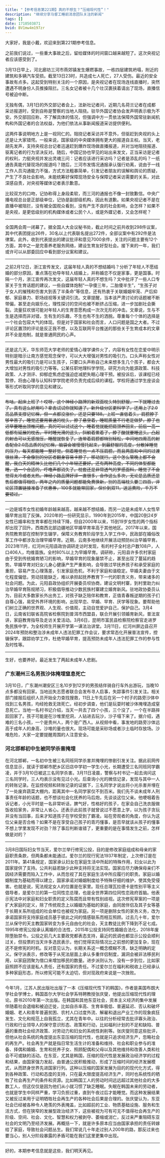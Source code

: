 ```yaml
---
title: "【参考信息第221期】真的不想生？“压缩现代性”！"
description: "继续分享马督工睡前消息团队关注的新闻"
tags: []
date: 1710503871
bvid: BV1mw4m197zr
---
```

大家好，我是小戴，欢迎来到第221期参考信息。


之前我们说过，一些重大事故之后，留给媒体的时间窗口越来越短了。这次央视记者应该感受到了。


3月13日早上，河北廊坊三河市燕郊镇发生爆燃事故，一栋四层建筑坍塌，附近的建筑和多辆汽车受损。截至13日23时，共造成七人死亡，27人受伤。最近的安全事故有点多。这起受到特别关注的一个原因，是央视记者在现场连线直播时，突然遭遇不明身份人员推搡阻拦。三名女记者被十几个壮汉裹挟着请出了现场，直播信号被迫中断。


无独有偶，3月1日的外交部记者会上，法新社记者问，近期几名荷兰记者在成都采访报道时，受到自称是警察的当地人阻挠。驻华外国记者协会发声明表示极为不安。外交部回应称，不了解具体的情况，但强调中方一贯依法保障外国常驻新闻机构和外国记者的合法权益，为他们依法从事新闻报道采访提供便利。


这两件事说明地方上是一视同仁的。阻挠记者采访并不意外，但驱赶到央视的头上还是让大家错愕。一般来说，国家级的中央媒体拥有更大的报道自主权。当天，老胡先发声，支持央视总台记者迅速赶到爆炸现场做直播报道，并对当地阻挠报道、驱离记者的行为坚决反对。随后，中国记协也罕见的站出来发文，正当采访是记者的权利，力挺央视并发出灵魂三问：记者应该进行采访吗？记者是添乱的吗？一纸通告真能代替现场的报道吗？随后，三河市发情况通报承认强行劝离，说由于一线工作人员沟通能力不强，方式方法粗暴简单，引发记者朋友的误解和舆论的质疑，产生了不良社会影响，未能统筹好保障现场安全与保障记者采访需要的关系，对此深感自责，对央视等媒体记者表示歉意。


比较双方的口吻，记协称得上身段柔软，而三河的通报也不像一封致歉信。中央广播电视总台是正部级单位，记协是副部级机构，因此有道歉。如果央视记者不是在直播中被阻拦，没有被全国观众看到，没有产生不良的社会影响，会怎样？如果不是央视，是更低级别的机构媒体或者公民个人，或是外媒记者，又会怎样呢？

---

全国两会周一闭幕了。据全国人大会议秘书处，截止时间之前共收到298件议案，其中代表团提出26件，30名以上代表联名提出272件，全部议案中有292件是法律案。此外，收到代表提出的建议批评和意见7000余件，关注的问题主要有12个方面，其中之一是完善养老服务网络，建设生育友好型社会。接下来的一年，我们或许可以从部委回应中看到部分议案和建议。

---

之前2月12日，浙江宣传发文，这届年轻人真的不想结婚吗？分析了年轻人不愿结婚的部分原因，重点落在劝导年轻人结婚上，并称婚恋不仅是家事，更是国事。时隔一个月，浙江宣传再次发文，这届年轻人真的不想生吗？文中批评了一些人口专家关于生育话题的建议，一些自媒体炮制“一孕傻三年，二胎傻半生”，“生孩子对于女人的摧残和伤害大到丢了半条命”等信息，还有热衷于关联婚姻牢笼、产后抑郁、家庭暴力、职场歧视等关键词引流。文章提醒，当本该严肃讨论的话题被不断带偏，甚至走向娱乐化，理性探讨的空间也被不断挤占压缩，进一步加剧社会撕裂。流量狂欢很可能对年轻人的生育意愿构成一次次无形的冲击。文章说，生与不生是选择而非对错，生有生的乐趣，不生也有不生的洒脱。尊重每个个体的选择是一个社会包容大气的体现。但是对于国家和社会而言，人口问题是国之大者。不过评论区置顶的评论是反正我不想，以及互联网平台推送的那些关于生育成本的文章并不全是炮制，就是普通网民的心声。

---

还是这几天，华东师范大学老师的爱情心理学课件火了，内容有女性在恋爱中明示特别是暗示让南方感觉观念保守，可以大大增强对男性的吸引力。口头声称女性对男性最大的吸引力是可以生孩子，只要口头声称自己未来想多生几个孩子，都会大大增加对男性的吸引力等等。公某任职地理科学学院，研究方向为能源政策、科技政策、人才测评、抑郁症焦虑症强迫症减肥失眠心理干预。被投诉后，该课程已经暂停，将由心理与认知科学学院老师负责完成后续的课程。学校将通过学生座谈会等形式听取同学的意见和建议。

---

<s>布咕，起床上班了！哎呀，这个神经小路牌的新双面枕头特别舒服，一下就睡过去了。真有这么好用吗？拿去试试你就知道了。新升级分区更科学了，还用上了2.0高品质支撑记忆棉，但一点都没涨价，还是只要188。上班一直低着头，肩膀脖子够辛苦了，睡觉还要用普通的枕头，脖子悬空着，睡眠质量不行老是做梦，脖子也迟早要睡出颈椎问题。真的可以试试这个，睡着觉就能把肩颈养回来，前后一高一低都有延展的枕舌。平时睡光滑的这头，斜躺着累着了，脖子酸就要睡这头。凸起的射击可以无感按压，睡醒就恢复了。连带着肩膀都特别轻松，中间地四周高的射击配合2.0高品质的记忆棉，脑袋会被慢慢托起来，到最舒服的高度，分散掉睡觉的压力，每天都能睡一整好觉。侧着睡觉也一点不压肩膀。而且两面和中间的过渡很丝滑，不会像别的分区者翻身容易卡脖子，移动就行。这个怎么管晚上都不会醒，我白天的精神头比他们几个小年轻还要好。还有两种高度，不同的体型都能睡，选一个合适的，呼噜声都消失了。枕套还是非常透气的罗感面料，睡觉了不会觉得太冷或者太热。神经小路品牌好评一直很多，合作这么多次，无论是品质还是售后都值得相信，两年之内的质量问题都能免费换新，别的高端枕头要三四百，评论区顶置链接准备了优惠券，100多就能带回家，保价到双11，送运费险，千万不要错过。</s>

---

一边是城市女性初婚年龄越来越高，越来越不想结婚，而另一边是未成年人女性早婚早育出现了反弹。2020年的一份研究显示，1990年到2015年，中国20到24岁女性已婚率和生育率都在持续下降，但自2000年以来，15到19岁女性的两个指标却出现了回升。西南西北部边疆地区早婚早育率高于其他地区。2017年以来，国务院教育部在控制学生辍学，保障义务教育阶段学生入学工作中，民政部在婚俗改革工作中都涉及治理早婚早育。近期，云南多地继续开展活动预防纠治早婚早育。2023年11月，红河州元阳县政协调研走访时发现，有的村子全村总户数108户，人口406人，均维苗族。全村80%以上为早婚早育。调研称，元阳县许多农村家庭由于受到传统婚育陋习的影响，早婚早育的现象屡禁不止，甚至出现了蔓延的趋势。早婚早育对妇女儿身心健康产生严重影响，会导致过早抚养孩子和承受家庭的重担，容易产生心理落差，引发家庭危机，不利于家庭和谐稳定。早婚夫妻由于文化程度偏低，劳动技能缺乏，难以承担起抚养教育下一代的职责义务，带来诸多的社会问题。为此，元阳县政协组织开展委员坝协商，建设文明村寨，到村里助力纠治早婚早育陈规陋习，积极倡导推动少数民族村寨建立婚育新风。驻地政协委员认为，目前大多数家长外出务工，对孩子缺乏陪伴和教育，正值青春叛逆期的孩子们自尊心强，易受外界环境的影响，出现早恋、早婚、早育、厌学等现象。要帮助他们树立正确的世界观、人生观、价值观，主动自觉爱护自己，保护自己。3月4日，云南省妇联省高院省检察院到普洱市西盟县，联合开展引领婚育新风，普法宣讲，家庭教育指导及走访关爱活动。3月6日，昆明市富民县检察院检察官走进罗免民族中学，为全校师生开展开学第一课法治讲堂。3月11日，红河州屏边县召开2024年预防和整治涉未成年人违法犯罪工作会议，要求常态化开展普法宣传，控辍保学，跟踪劝学工作，杜绝早婚早育，提高预防未成年人违法犯罪工作的参与性及时性等。

---

生好，也要养好。最近发生了两起未成年人悲剧。

### 广东潮州三名男孩沙体掩埋窒息死亡

3月10日，广东潮州潮安区三名10岁到12岁的男孩结伴骑自行车外出游玩，当晚10点多都没有回家。当地巡失志愿者联合会发布寻人启事，失踪事件引发关注。相关部门接报后组织人员开始全力查找搜救，11日上午先后在另一个村子的路旁沙体中找到三名男孩，均经抢救无效死亡。经初步调查，他们是玩耍时被沙体掩埋造成窒息死亡。当地一名村书记介绍，当天一共去了四个小孩，三个没了，一个在半路摔跤回家了。孩子可能是在沙堆里挖洞，人钻进去玩沙，沙子塌下来了。据介绍，遇难的三名小孩，一个是贵州人，两个是广西人。从视频中看，事发地的路旁沙体远高于成年人的身高，沙堆的量也很大。现场可能是采砂场或者沙土临时存放场。沙堆危险，大家一定要提醒周围的人注意安全。

### 河北邯郸初中生被同学杀害掩埋

在河北邯郸，一名初中生被三名同班同学杀害并掩埋的惨剧引发关注。据此前网传信息显示，就读于邯郸市肥乡区旧店中学初一学生小光，长期遭受三名同班同学霸凌，并于3月10日被这三名同学杀害。3月11日凌晨，警察与村书记一起去询问这三名同学时，三人均表示没有见过小光。后查询小光的微信记录，发现与其中一人的转账记录。在监控视频和转账记录的证据下，三名同学才说出将小光杀害并埋在了一处废弃蔬菜大棚内，距离其中一名同学家仅不到百米。我们先不谈未成年人刑事责任年龄的话题，也不想谈社会化抚养的马后炮，先谈谈这位父亲。他哽咽着告诉记者，小光平时是一名非常听话，脾气好，性格好的孩子，在家会自己洗衣服做饭收拾家务，非常让人省心。还表示此前孩子就曾说过不愿意上学，以为孩子贪玩并没有当回事，后来才知道孩子在学校受到了霸凌。站在旁观者的角度，你认为这位父亲是否合格？如果不是在享受自己孩子的乖巧懂事，是否早就该从孩子的懂事不想上学里发现不对劲？除了事后判断谁错了，更重要的是在事情发生之前，怎样做是对的？

---

3月8日国际妇女节当天，爱尔兰举行修宪公投，目的是修改家庭组成和母亲的家庭职责条款，但两条都未能通过。爱尔兰的现行宪法1937年制定，上次修订是在2011年。第41条规定，国家承认妇女在家庭生活中所起的特殊作用，妇女以此为国家提供了支持。公共利益若缺少此种支持将无法实现。国家应尽力确保母亲们不因经济需要而陷入工作中，从而忽视了其在家庭生活中所应履行的职责。家庭以婚姻制度为基础而得以建立，国家承诺对婚姻制度给予特殊仔细的维护，使其免受侵害。也就是说，宪法规定女人的位置是在家里。现任总理瓦拉德卡是性别平等主义倡导者，是爱尔兰的第一位同性恋总理，也是全世界第四位同性恋政府首脑。他表示宪法中对家庭和妇女职责的定义陈腐而且带有性别歧视。这次修宪草案的一项是扩大家庭的定义，除了传统观念上以婚姻为基础的家庭，由同居伴侣及其子女等基于长期关系所组成的社会单位也被视为家庭。另一项是删除女性的家务义务，改为承诺国家将支持家庭成员基于彼此之间的情感联系而相互照顾。过去几十年，爱尔兰从保守的天主教国家转变为多元自由化的社会，天主教徒比例下降到不足七成。1995年修宪公投承认离婚的合法性，2015年公投支持同性婚姻合法化，2018年废除堕胎禁令。公投之前几大主要政党都表态支持，最近的民调也都显示公投会顺利过关，但投票的当天许多选民表示，他们觉得实际情况比之前想的更加复杂，现在还不是修宪的时机。反对意见认为，长期关系这一概念模糊不清，缺乏明确的定义。保守派表示，修改等于从宪法层面上承认多重伴侣制度，漏洞会被非法移民利用，以家庭团聚为借口来增加移民的数量。进步派则认为，没有一步到位，比如家庭照顾不应该是私人责任，还有国家的责任。不过爱尔兰在福利和税收上已经承认多种家庭形态，所以修宪可能不太迫切，但对现政府来说是一次挫败。

---

今年1月，江苏人民出版社出版了一本《压缩现代性下的韩国》，作者是美国布朗大学社会学博士，韩国首尔大学社会学系特聘教授张庆燮，他提出压缩现代性的理论。原书2010年第一次出版。在韩国和其他东亚社会，资本主义经济的集中发展伴随着社会退缩和被迫迁徙，比如自杀率高、生育率极低、普遍延迟、否认和破坏婚姻、老人和青年普遍贫困、农村人口过度外流、解雇和退出产业工作的现象疯狂发生、文化和规范上自我孤立，尤其在青年中。以往的分析经常去批评寡头政治、行政和行业领导人的保守意识形态、政策和行动，比如福利计划的不足和缺陷、普遍的重商社会经济政策、对劳动力和妇女的系统性剥削等。张庆燮同意这些批评，但他从社会系统的角度提出东亚压缩的现代性，也就是只追求经济生产，忽略社会的再生产。社会再生产就是指日常生活生计的准备和维持、社会和职业参与的准备、择偶和婚姻、生育和抚养子女、照顾配偶和父母以及其他维持和改善人类和社会不可或缺的活动。在东亚，尤其是韩国，压缩的现代性是发展政治经济学的过程和结果，由国家强力发起，由普通公民积极推动，形成了压缩时间的经济发展模式，从而跻身世界先进国家行列。这种以压缩的国家发展为目的的现代化方式，得到各种政策、行动和态度的支持，只在最大限度提高经济生产，同时也系统性的牺牲了社会再生产的条件和资源。比如韩国工人的劳动时间远远超过其他社会的大多数工人，但这仅仅是因为他们从小就习惯了缺乏睡眠。失眠在韩国未来的劳动者，也就是学生中同样严重，学习负担过重，直到午夜过后才能睡觉。而这种发展结果又被反过来用于证明牺牲社会再生产的各种社会后果是合理的。张庆燮认为，东亚社会已经被各种令人艳羡的外表掩盖，比如超前的工业、物质基础设施、服务和生活方式，但在狭窄的发展型政治经济下，这些被视为可有可无不值得社会再生产的阶级、空间、社会、文化、智慧和权力被剥夺、萎缩或消亡，反过来严重阻碍东亚社会的文明乃至经济发展。再概括一下，就是许多原本应当由国家承担的责任转嫁给了家庭，导致社会问题丛生。我们常说几十年走过别人200年的路，那反过来也要当心，别人分阶段暴露的矛盾可能在我们这里更集中出现。

---

好的，本期参考信息就是这些，我们明天再见。

